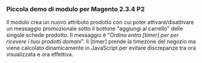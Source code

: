 ### Piccola demo di modulo per Magento 2.3.4 P2

Il modulo crea un nuovo attributo prodotto con cui poter attivare/disattivare un messaggio promozionale sotto il bottone "aggiungi al carrello" delle singole schede prodotto.
Il messaggio è “*Ordina entro [timer] per per ricevere i tuoi prodotti domani*”. Il [timer] prende la timezone del negozio ma viene calcolato dinamicamente in JavaScript per evitare discrepanze tra ora visualizzata e ora effettiva.
